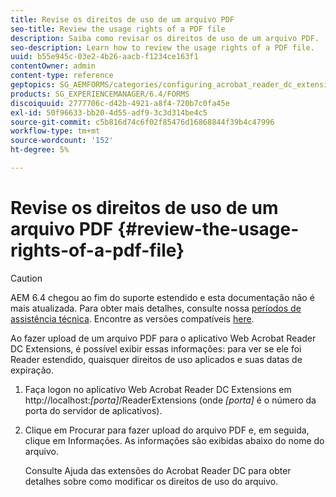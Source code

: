 ```yaml
---
title: Revise os direitos de uso de um arquivo PDF
seo-title: Review the usage rights of a PDF file
description: Saiba como revisar os direitos de uso de um arquivo PDF.
seo-description: Learn how to review the usage rights of a PDF file.
uuid: b55e945c-03e2-4b26-aacb-f1234ce163f1
contentOwner: admin
content-type: reference
geptopics: SG_AEMFORMS/categories/configuring_acrobat_reader_dc_extensions
products: SG_EXPERIENCEMANAGER/6.4/FORMS
discoiquuid: 2777706c-d42b-4921-a8f4-720b7c0fa45e
exl-id: 50f96633-bb20-4d55-adf9-3c3d314be4c5
source-git-commit: c5b816d74c6f02f85476d16868844f39b4c47996
workflow-type: tm+mt
source-wordcount: '152'
ht-degree: 5%

---
```


# Revise os direitos de uso de um arquivo PDF {#review-the-usage-rights-of-a-pdf-file}

>[!CAUTION]
>
>AEM 6.4 chegou ao fim do suporte estendido e esta documentação não é mais atualizada. Para obter mais detalhes, consulte nossa [períodos de assistência técnica](https://helpx.adobe.com/br/support/programs/eol-matrix.html). Encontre as versões compatíveis [here](https://experienceleague.adobe.com/docs/).

Ao fazer upload de um arquivo PDF para o aplicativo Web Acrobat Reader DC Extensions, é possível exibir essas informações: para ver se ele foi Reader estendido, quaisquer direitos de uso aplicados e suas datas de expiração.

1. Faça logon no aplicativo Web Acrobat Reader DC Extensions em http://localhost:*[porta]*/ReaderExtensions (onde *[porta]* é o número da porta do servidor de aplicativos).
1. Clique em Procurar para fazer upload do arquivo PDF e, em seguida, clique em Informações. As informações são exibidas abaixo do nome do arquivo.

   Consulte Ajuda das extensões do Acrobat Reader DC para obter detalhes sobre como modificar os direitos de uso do arquivo.

